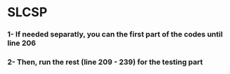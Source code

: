 # SLCSP

### 1- If needed separatly, you can the first part of the codes until line 206


### 2- Then, run the rest (line 209 - 239)  for the testing part 
